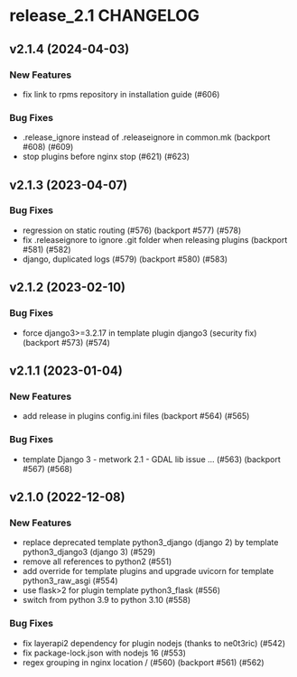 # release_2.1 CHANGELOG

## v2.1.4 (2024-04-03)

### New Features

- fix link to rpms repository in installation guide (#606)

### Bug Fixes

- .release_ignore instead of .releaseignore in common.mk (backport #608) (#609)
- stop plugins before nginx stop (#621) (#623)

## v2.1.3 (2023-04-07)

### Bug Fixes

- regression on static routing (#576) (backport #577) (#578)
- fix .releaseignore to ignore .git folder when releasing plugins (backport #581) (#582)
- django, duplicated logs (#579) (backport #580) (#583)

## v2.1.2 (2023-02-10)

### Bug Fixes

- force django3>=3.2.17 in template plugin django3 (security fix) (backport #573) (#574)

## v2.1.1 (2023-01-04)

### New Features

- add release in plugins config.ini files (backport #564) (#565)

### Bug Fixes

- template Django 3 - metwork 2.1 - GDAL lib issue ... (#563) (backport #567) (#568)

## v2.1.0 (2022-12-08)

### New Features

- replace deprecated template python3_django (django 2) by template python3_django3 (django 3) (#529)
- remove all references to python2 (#551)
- add override for template plugins and upgrade uvicorn for template python3_raw_asgi (#554)
- use flask>2 for plugin template python3_flask (#556)
- switch from python 3.9 to python 3.10 (#558)

### Bug Fixes

- fix layerapi2 dependency for plugin nodejs (thanks to ne0t3ric) (#542)
- fix package-lock.json with nodejs 16 (#553)
- regex grouping in nginx location / (#560) (backport #561) (#562)


